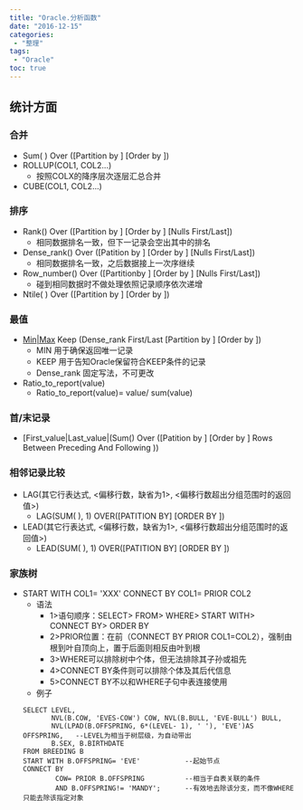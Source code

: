```yaml
---
title: "Oracle.分析函数"
date: "2016-12-15"
categories:
 - "整理"
tags:
 - "Oracle"
toc: true
---
```



## 统计方面
### 合并
- Sum( ) Over ([Partition by  ] [Order by  ])
- ROLLUP(COL1, COL2...)
    + 按照COLX的降序层次逐层汇总合并
- CUBE(COL1, COL2...)

### 排序
- Rank() Over ([Partition by  ] [Order by  ] [Nulls First/Last])
    + 相同数据排名一致，但下一记录会空出其中的排名
- Dense_rank() Over ([Patition by  ] [Order by  ] [Nulls First/Last])
    + 相同数据排名一致，之后数据接上一次序继续
- Row_number() Over ([Partitionby  ] [Order by  ] [Nulls First/Last])
    + 碰到相同数据时不做处理依照记录顺序依次递增
- Ntile( ) Over ([Partition by  ] [Order by  ])

### 最值
- [Min|Max]() Keep (Dense_rank First/Last [Partition by  ] [Order by  ])
    + MIN           用于确保返回唯一记录
    + KEEP          用于告知Oracle保留符合KEEP条件的记录
    + Dense_rank    固定写法，不可更改
- Ratio_to_report(value)
    + Ratio_to_report(value)= value/ sum(value)

### 首/末记录
- [First_value|Last_value|(Sum() Over ([Patition by  ] [Order by  ] Rows Between   Preceding And   Following  ))

### 相邻记录比较
- LAG(其它行表达式, <偏移行数，缺省为1>, <偏移行数超出分组范围时的返回值>)
    + LAG(SUM( ), 1) OVER([PATITION BY] [ORDER BY ])
- LEAD(其它行表达式, <偏移行数，缺省为1>, <偏移行数超出分组范围时的返回值>)
    + LEAD(SUM( ), 1) OVER([PATITION BY] [ORDER BY ])

### 家族树
- START WITH COL1= 'XXX' CONNECT BY COL1= PRIOR COL2
    + 语法
        + 1>语句顺序：SELECT> FROM> WHERE> START WITH> CONNECT BY> ORDER BY
        + 2>PRIOR位置：在前（CONNECT BY PRIOR COL1=COL2），强制由根到叶自顶向上，置于后面则相反由叶到根
        + 3>WHERE可以排除树中个体，但无法排除其子孙或祖先
        + 4>CONNECT BY条件则可以排除个体及其后代信息
        + 5>CONNECT BY不以和WHERE子句中表连接使用
    + 例子
    ```           
    SELECT LEVEL,
           NVL(B.COW, 'EVES-COW') COW, NVL(B.BULL, 'EVE-BULL') BULL,
           NVL(LPAD(B.OFFSPRING, 6*(LEVEL- 1), ' '), 'EVE')AS OFFSPRING,   --LEVEL为相当于树层级，为自动带出
           B.SEX, B.BIRTHDATE
    FROM BREEDING B
    START WITH B.OFFSPRING= 'EVE'           --起始节点
    CONNECT BY
            COW= PRIOR B.OFFSPRING          --相当于自表关联的条件
            AND B.OFFSPRING!= 'MANDY';      --有效地去除该分支，而不像WHERE只能去除该指定对象
    ```
